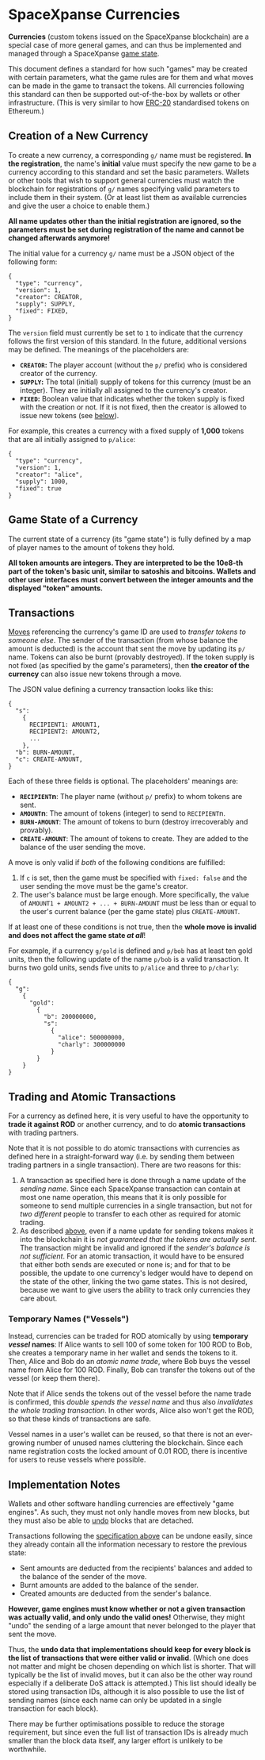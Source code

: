# SpaceXpanse Currencies

**Currencies** (custom tokens issued on the SpaceXpanse blockchain)
are a special case of more general games, and can thus be
implemented and managed through a SpaceXpanse [game state](games.md).

This document defines a standard for how such "games" may be created
with certain parameters, what the game rules are for them and what
moves can be made in the game to transact the tokens.
All currencies following this standard can then be supported out-of-the-box
by wallets or other infrastructure.
(This is very similar to how
[ERC-20](https://github.com/ethereum/EIPs/blob/master/EIPS/eip-20.md)
standardised tokens on Ethereum.)

## Creation of a New Currency

To create a new currency, a corresponding `g/` name must be registered.
**In the registration**, the name's **initial** value must specify the new
game to be a currency according to this standard and set the basic parameters.
Wallets or other tools that wish to support general currencies must watch
the blockchain for registrations of `g/` names specifying valid parameters
to include them in their system.  (Or at least list them as available
currencies and give the user a choice to enable them.)

**All name updates other than the initial registration are ignored, so the
parameters must be set during registration of the name and cannot be changed
afterwards anymore!**

The initial value for a currency `g/` name must be a JSON object of the
following form:

    {
      "type": "currency",
      "version": 1,
      "creator": CREATOR,
      "supply": SUPPLY,
      "fixed": FIXED,
    }

The `version` field must currently be set to `1` to indicate that the
currency follows the first version of this standard.  In the future, additional
versions may be defined.
The meanings of the placeholders are:

* **`CREATOR`:**
  The player account (without the `p/` prefix) who is considered creator
  of the currency.
* **`SUPPLY`:**
  The total (initial) supply of tokens for this currency (must be an integer).
  They are initially all assigned to the currency's creator.
* **`FIXED`:**
  Boolean value that indicates whether the token supply is fixed with the
  creation or not.  If it is not fixed, then the creator is allowed to
  issue new tokens (see [below](#transactions)).

For example, this creates a currency with a fixed supply of **1,000** tokens
that are all initially assigned to `p/alice`:

    {
      "type": "currency",
      "version": 1,
      "creator": "alice",
      "supply": 1000,
      "fixed": true
    }

## Game State of a Currency

The current state of a currency (its "game state") is fully defined by
a map of player names to the amount of tokens they hold.

**All token amounts are integers.  They are interpreted to be the 10e8-th
part of the token's basic unit, similar to satoshis and bitcoins.  Wallets
and other user interfaces must convert between the integer amounts and the
displayed "token" amounts.**

## Transactions <a name="transactions"></a>

[Moves](games.md#moves) referencing the currency's game ID are used to
*transfer tokens to someone else*.  The sender of the transaction (from whose
balance the amount is deducted) is the account that sent the move by updating
its `p/` name.
Tokens can also be burnt (provably destroyed).  If the token supply is
not fixed (as specified by the game's parameters), then **the creator
of the currency** can also issue new tokens through a move.

The JSON value defining a currency transaction looks like this:

    {
      "s":
        {
          RECIPIENT1: AMOUNT1,
          RECIPIENT2: AMOUNT2,
          ...
        },
      "b": BURN-AMOUNT,
      "c": CREATE-AMOUNT,
    }

Each of these three fields is optional.  The placeholders' meanings are:

* **`RECIPIENT`n**:
  The player name (without `p/` prefix) to whom tokens are sent.
* **`AMOUNT`n**:
  The amount of tokens (integer) to send to `RECIPIENT`n.
* **`BURN-AMOUNT`**:
  The amount of tokens to burn (destroy irrecoverably and provably).
* **`CREATE-AMOUNT`**:
  The amount of tokens to create.  They are added to the balance of the
  user sending the move.

A move is only valid if *both* of the following conditions are fulfilled:

1. If `c` is set, then the game must be specified with `fixed: false`
   and the user sending the move must be the game's creator.
2. The user's balance must be large enough.  More specifically, the value
   of `AMOUNT1 + AMOUNT2 + ... + BURN-AMOUNT` must be less than or equal
   to the user's current balance (per the game state) plus `CREATE-AMOUNT`.

If at least one of these conditions is not true, then the **whole move is
invalid and does not affect the game state *at all***!

For example, if a currency `g/gold` is defined and `p/bob` has at least
ten gold units, then the following update of the name `p/bob` is
a valid transaction.  It burns two gold units,
sends five units to `p/alice` and three to `p/charly`:

    {
      "g":
        {
          "gold":
            {
              "b": 200000000,
              "s":
                {
                  "alice": 500000000,
                  "charly": 300000000
                }
            }
        }
    }

## Trading and Atomic Transactions

For a currency as defined here, it is very useful to have the opportunity
to **trade it against ROD** or another currency, and to do
**atomic transactions** with trading partners.

Note that it is not possible to do atomic transactions with currencies as
defined here in a straight-forward way (i.e. by sending them between trading
partners in a single transaction).  There are two reasons for this:

1. A transaction as specified here is done through a name update of the
   *sending name*.  Since each SpaceXpanse transaction can contain at most one
   name operation, this means that it is only possible for someone
   to send multiple currencies in a single transaction, but not for *two
   different* people to transfer to each other as required for atomic trading.
2. As described [above](#transactions), even if a name update for sending
   tokens makes it into the blockchain it is *not guaranteed that the tokens
   are actually sent*.  The transaction might be invalid and ignored
   if the *sender's balance is not sufficient*.  For an atomic transaction,
   it would have to be ensured that either both sends are executed or none
   is; and for that to be possible, the update to one currency's ledger would
   have to depend on the state of the other, linking the two game states.
   This is not desired, because we want to give users the ability to track
   only currencies they care about.

### Temporary Names ("Vessels")

Instead, currencies can be traded for ROD atomically by using
**temporary *vessel* names**:  If Alice wants to sell 100 of some token
for 100 ROD to Bob, she creates a temporary name in her wallet and sends the
tokens to it.  Then, Alice and Bob do an *atomic name trade*, where Bob buys
the vessel name from Alice for 100 ROD.  Finally, Bob can transfer the tokens
out of the vessel (or keep them there).

Note that if Alice sends the tokens out of the vessel before the name trade
is confirmed, this *double spends the vessel name* and thus also *invalidates
the whole trading transaction*.  In other words, Alice also won't get the ROD,
so that these kinds of transactions are safe.

Vessel names in a user's wallet can be reused, so that there is not an
ever-growing number of unused names cluttering the blockchain.  Since each
name registration costs the locked amount of 0.01 ROD, there is incentive for
users to reuse vessels where possible.

## Implementation Notes

Wallets and other software handling currencies are effectively
"game engines".  As such, they must not only handle moves from new blocks,
but they must also be able to [undo](games.md#undoing) blocks that are
detached.

Transactions following the [specification above](#transactions) can be
undone easily, since they already contain all the information necessary
to restore the previous state:

* Sent amounts are deducted from the recipients' balances and added to
  the balance of the sender of the move.
* Burnt amounts are added to the balance of the sender.
* Created amounts are deducted from the sender's balance.

**However, game engines must know whether or not a given transaction
was actually valid, and only undo the valid ones!**
Otherwise, they might "undo" the sending of a large amount that never belonged
to the player that sent the move.

Thus, the **undo data that implementations should keep for every block is the
list of transactions that were either valid or invalid**.
(Which one does not matter and might be chosen depending on which list is
shorter.  That will typically be the list of invalid moves, but it can also
be the other way round especially if a deliberate DoS attack is attempted.)
This list should ideally be stored using transaction IDs, although it
is also possible to use the list of sending names (since each name can
only be updated in a single transaction for each block).

There may be further optimisations possible to reduce the storage requirement,
but since even the full list of transaction IDs is already much smaller than the
block data itself, any larger effort is unlikely to be worthwhile.
